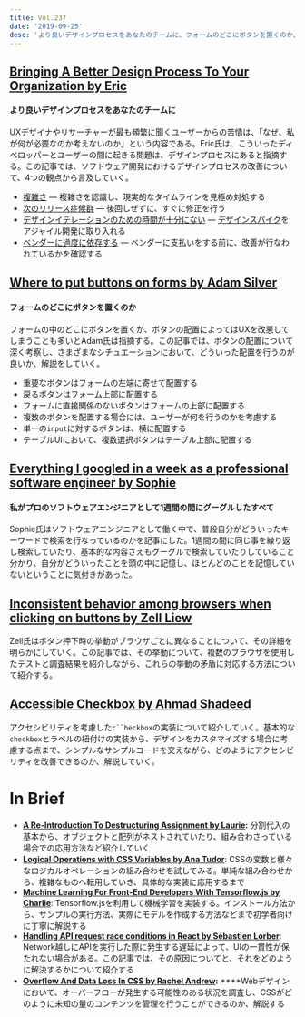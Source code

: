 ```yaml
---
title: Vol.237
date: '2019-09-25'
desc: 'より良いデザインプロセスをあなたのチームに、フォームのどこにボタンを置くのか、私がプロのソフトウェアエンジニアとして1週間の間にグーグルしたすべて、ほか計10リンク'
---
```


## [Bringing A Better Design Process To Your Organization by Eric](https://www.smashingmagazine.com/2019/08/better-design-process-organization/?ref=uxdesignweekly)

#### より良いデザインプロセスをあなたのチームに

UXデザイナやリサーチャーが最も頻繁に聞くユーザーからの苦情は、「なぜ、私が何が必要なのか考えないのか」という内容である。Eric氏は、こういったディベロッパーとユーザーの間に起きる問題は、デザインプロセスにあると指摘する。この記事では、ソフトウェア開発におけるデザインプロセスの改善について、4つの観点から言及していく。

- [複雑さ](https://www.smashingmagazine.com/2019/08/better-design-process-organization/#complexity) — 複雑さを認識し、現実的なタイムラインを見極め対処する
- [次のリリース症候群](https://www.smashingmagazine.com/2019/08/better-design-process-organization/#next-release-syndrome) — 後回しぜずに、すぐに修正を行う
- [デザインイテレーションのための時間が十分にない](https://www.smashingmagazine.com/2019/08/better-design-process-organization/#insufficient-time-for-design-iterations) — [デザインスパイク](https://www.smashingmagazine.com/2012/11/design-spikes-fit-big-picture-ux-agile-development/)をアジャイル開発に取り入れる
- [ベンダーに過度に依存する](https://www.smashingmagazine.com/2019/08/better-design-process-organization/#surrendering-control-to-outside-vendors) — ベンダーに支払いをする前に、改善が行なわれているかを確認する

## [Where to put buttons on forms by Adam Silver](https://adamsilver.io/articles/where-to-put-buttons-in-forms/)

#### フォームのどこにボタンを置くのか

フォームの中のどこにボタンを置くか、ボタンの配置によってはUXを改悪してしまうことも多いとAdam氏は指摘する。この記事では、ボタンの配置について深く考察し、さまざまなシチュエーションにおいて、どういった配置を行うのが良いか、解説をしていく。


- 重要なボタンはフォームの左端に寄せて配置する
- 戻るボタンはフォーム上部に配置する
- フォームに直接関係のないボタンはフォームの上部に配置する
- 複数のボタンを配置する場合には、ユーザーが何を行うのかを考慮する
- 単一の`input`に対するボタンは、横に配置する
- テーブルUIにおいて、複数選択ボタンはテーブル上部に配置する

## [Everything I googled in a week as a professional software engineer by Sophie](https://localghost.dev/2019/09/everything-i-googled-in-a-week-as-a-professional-software-engineer/)

#### 私がプロのソフトウェアエンジニアとして1週間の間にグーグルしたすべて

Sophie氏はソフトウェアエンジニアとして働く中で、普段自分がどういったキーワードで検索を行なっているのかを記事にした。1週間の間に同じ事を繰り返し検索していたり、基本的な内容さえもグーグルで検索していたりしていること分かり、自分がどういったことを頭の中に記憶し、ほとんどのことを記憶していないということに気付きがあった。

## [Inconsistent behavior among browsers when clicking on buttons by Zell Liew](https://zellwk.com/blog/inconsistent-button-behavior/)

Zell氏はボタン押下時の挙動がブラウザごとに異なることについて、その詳細を明らかにしていく。この記事では、その挙動について、複数のブラウザを使用したテストと調査結果を紹介しながら、これらの挙動の矛盾に対応する方法について紹介する。

## [Accessible Checkbox by Ahmad Shadeed](https://www.a11ymatters.com/pattern/checkbox/)

アクセシビリティを考慮した`c``heckbox`の実装について紹介していく。基本的な`checkbox`とラベルの紐付けの実装から、デザインをカスタマイズする場合に考慮する点まで、シンプルなサンプルコードを交えながら、どのようにアクセシビリティを改善できるのか、解説していく。

# In Brief
- [**A Re-Introduction To Destructuring Assignment by Laurie**](https://www.smashingmagazine.com/2019/09/reintroduction-destructuring-assignment/)**:** 分割代入の基本から、オブジェクトと配列がネストされていたり、組み合わさっている場合での応用方法など紹介していく
- [**Logical Operations with CSS Variables by Ana Tudor**](https://css-tricks.com/logical-operations-with-css-variables/): CSSの変数と様々なロジカルオペレーションの組み合わせを試してみる。単純な組み合わせから、複雑なものへ転用していき、具体的な実装に応用するまで
- [**Machine Learning For Front-End Developers With Tensorflow.js by Charlie**](https://www.smashingmagazine.com/2019/09/machine-learning-front-end-developers-tensorflowjs/): Tensorflow.jsを利用して機械学習を実装する。インストール方法から、サンプルの実行方法、実際にモデルを作成する方法などまで初学者向けに丁寧に解説する
- [**Handling API request race conditions in React by Sébastien Lorber**](https://sebastienlorber.com/handling-api-request-race-conditions-in-react): Network越しにAPIを実行した際に発生する遅延によって、UIの一貫性が保たれない場合がある。この記事では、その原因についてと、それをどのように解決するかについて紹介する
- [**Overflow And Data Loss In CSS by Rachel Andrew**](https://www.smashingmagazine.com/2019/09/overflow-data-loss-css/)**:**  ****Webデザインにおいて、オーバーフローが発生する可能性のある状況を調査し、CSSがどのように未知の量のコンテンツを管理を行うことができるのか、解説する

